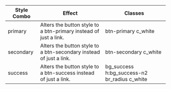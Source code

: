 | Style Combo | Effect                                                             | Classes                                      |
| ----------- | ------------------------------------------------------------------ | -------------------------------------------- |
| primary     | Alters the button style to a btn-primary instead of just a link.   | btn-primary c_white                          |
| secondary   | Alters the button style to a btn-secondary instead of just a link. | btn-secondary c_white                        |
| success     | Alters the button style to a btn-success instead of just a link.   | bg_success h:bg_success-n2 br_radius c_white |
